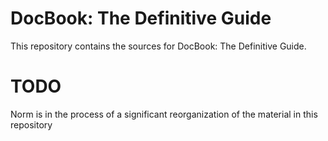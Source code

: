 # DocBook: The Definitive Guide

This repository contains the sources for DocBook: The Definitive Guide.

# TODO

Norm is in the process of a significant reorganization of the material in
this repository
